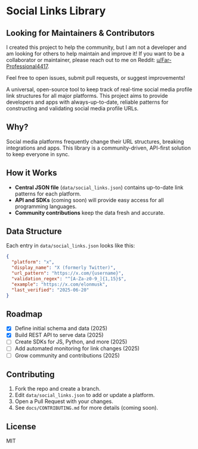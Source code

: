 # Social Links Library

## Looking for Maintainers & Contributors

I created this project to help the community, but I am not a developer and am looking for others to help maintain and improve it!
If you want to be a collaborator or maintainer, please reach out to me on Reddit: [u/Far-Professional4417](https://www.reddit.com/user/Far-Professional4417/).

Feel free to open issues, submit pull requests, or suggest improvements!

A universal, open-source tool to keep track of real-time social media profile link structures for all major platforms. This project aims to provide developers and apps with always-up-to-date, reliable patterns for constructing and validating social media profile URLs.

## Why?
Social media platforms frequently change their URL structures, breaking integrations and apps. This library is a community-driven, API-first solution to keep everyone in sync.

## How it Works
- **Central JSON file** (`data/social_links.json`) contains up-to-date link patterns for each platform.
- **API and SDKs** (coming soon) will provide easy access for all programming languages.
- **Community contributions** keep the data fresh and accurate.

## Data Structure
Each entry in `data/social_links.json` looks like this:
```json
{
  "platform": "x",
  "display_name": "X (formerly Twitter)",
  "url_pattern": "https://x.com/{username}",
  "validation_regex": "^[A-Za-z0-9_]{1,15}$",
  "example": "https://x.com/elonmusk",
  "last_verified": "2025-06-20"
}
```

## Roadmap
- [x] Define initial schema and data (2025)
- [x] Build REST API to serve data (2025)
- [ ] Create SDKs for JS, Python, and more (2025)
- [ ] Add automated monitoring for link changes (2025)
- [ ] Grow community and contributions (2025)

## Contributing
1. Fork the repo and create a branch.
2. Edit `data/social_links.json` to add or update a platform.
3. Open a Pull Request with your changes.
4. See `docs/CONTRIBUTING.md` for more details (coming soon).

## License
MIT 